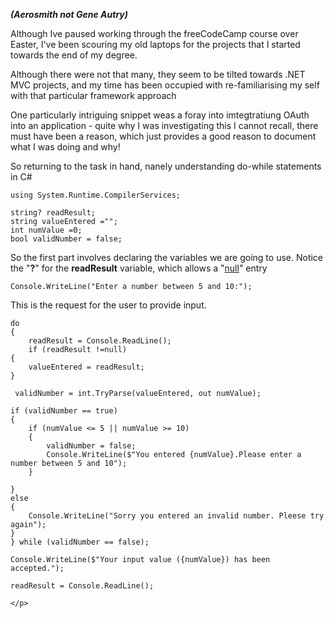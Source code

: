 <b><i>(Aerosmith not Gene Autry)</i></b>
<p>Although Ive paused working through the freeCodeCamp course over Easter, I've been scouring my old laptops for the projects that I started towards the end of my degree.</p>
<p>Although there were not that many, they seem to be tilted towards .NET MVC projects, and my time has been occupied with re-familiarising my self with that particular framework approach</p>
<p>One particularly intriguing snippet weas a foray into imtegtratiung OAuth into an application - quite why I was investigating this I cannot recall, there must have been a reason, which just provides a good reason to document what I was doing and why!</p>
<p>So returning to the task in hand, nanely understanding do-while statements in C#</p>

    using System.Runtime.CompilerServices;

    string? readResult;
    string valueEntered ="";
    int numValue =0;
    bool validNumber = false;
    
So the first part involves declaring the variables we are going to use. Notice the "<b>?</b>" for the <b>readResult</B> variable, which allows a "<a href="https://letoilenoir.github.io/2024/03/26/Nothing-really-matters.html">null</a>" entry   

    Console.WriteLine("Enter a number between 5 and 10:");
    
<p>This is the request for the user to provide input.</p>
    
    do
    {
        readResult = Console.ReadLine();
        if (readResult !=null)
    {
        valueEntered = readResult;
    }
     
     validNumber = int.TryParse(valueEntered, out numValue);

    if (validNumber == true)
    {
        if (numValue <= 5 || numValue >= 10)
        {
            validNumber = false;
            Console.WriteLine($"You entered {numValue}.Please enter a number between 5 and 10");
        }

    } 
    else
    {  
        Console.WriteLine("Sorry you entered an invalid number. Pleese try again");
    }
    } while (validNumber == false);

    Console.WriteLine($"Your input value ({numValue}) has been accepted.");

    readResult = Console.ReadLine();

    </p>
